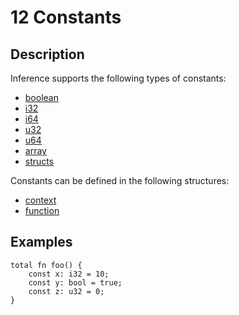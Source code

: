 # 12 Constants

## Description

Inference supports the following types of constants:

- [boolean](./types.md#611-boolean)
- [i32](./types.md#613-integers)
- [i64](./types.md#613-integers)
- [u32](./types.md#613-unsigned-integers)
- [u64](./types.md#613-unsigned-integers)
- [array](./types.md#62-array)
- [structs](./definitions.md#103-struct)

Constants can be defined in the following structures:

- [context](./definitions.md#101-context)
- [function](./functions.md)

## Examples

```inference
total fn foo() {
    const x: i32 = 10;
    const y: bool = true;
    const z: u32 = 0;
}
```
